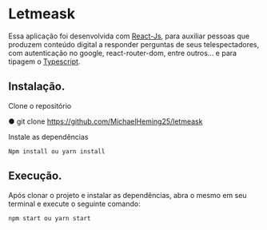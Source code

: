 # Letmeask
Essa aplicação foi desenvolvida com [React-Js](https://reactjs.org/), para auxiliar pessoas que produzem conteúdo digital a responder perguntas de seus telespectadores, com autenticação no google, react-router-dom, entre outros... e para tipagem o [Typescript](https://www.typescriptlang.org).

## Instalação.

Clone o repositório

  ● git clone https://github.com/MichaelHeming25/letmeask

Instale as dependências

    Npm install ou yarn install

## Execução.

Após clonar o projeto e instalar as dependências, abra o mesmo em seu terminal e execute o seguinte comando:

    npm start ou yarn start